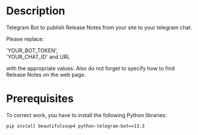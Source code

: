 # Description
Telegram Bot to publish Release Notes from your site to your telegram chat.

Please replace:  

'YOUR_BOT_TOKEN',  
'YOUR_CHAT_ID' and URL  

with the appropriate values. Also do not forget to specify how to find Release Notes on the web page.

# Prerequisites
To correct work, you have to install the following Python libraries:
```
pip install beautifulsoup4 python-telegram-bot==13.3
```
